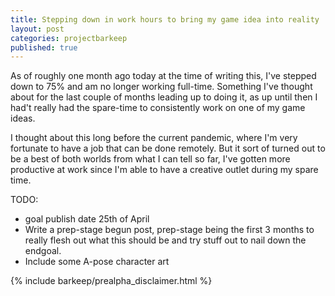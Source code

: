 ```yaml
---
title: Stepping down in work hours to bring my game idea into reality
layout: post
categories: projectbarkeep
published: true
---
```


As of roughly one month ago today at the time of writing this, I've stepped down to 75% and am no longer working full-time. Something I've thought about for the last couple of months leading up to doing it, as up until then I had't really had the spare-time to consistently work on one of my game ideas. 

I thought about this long before the current pandemic, where I'm very fortunate to have a job that can be done remotely. But it sort of turned out to be a best of both worlds from what I can tell so far, I've gotten more productive at work since I'm able to have a creative outlet during my spare time.


TODO:
- goal publish date 25th of April
- Write a prep-stage begun post, prep-stage being the first 3 months to really flesh out what this should be and try stuff out to nail down the endgoal.
- Include some A-pose character art

{% include barkeep/prealpha_disclaimer.html %}